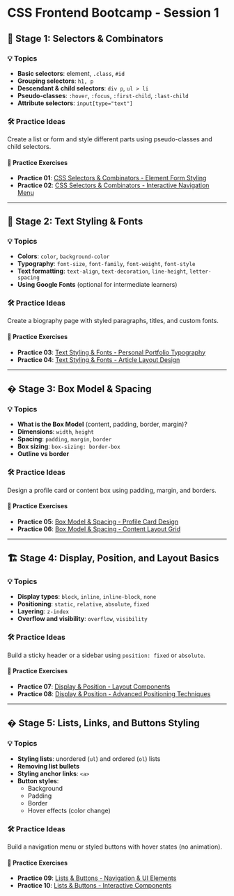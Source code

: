 # CSS Frontend Bootcamp - Session 1

## 🎯 Stage 1: Selectors & Combinators

### 💡 Topics

- **Basic selectors**: element, `.class`, `#id`
- **Grouping selectors**: `h1, p`
- **Descendant & child selectors**: `div p`, `ul > li`
- **Pseudo-classes**: `:hover`, `:focus`, `:first-child`, `:last-child`
- **Attribute selectors**: `input[type="text"]`

### 🛠 Practice Ideas

Create a list or form and style different parts using pseudo-classes and child selectors.

#### 📁 Practice Exercises
- **Practice 01**: [CSS Selectors & Combinators - Element Form Styling](practice-01/start.md)
- **Practice 02**: [CSS Selectors & Combinators - Interactive Navigation Menu](practice-02/start.md)

---

## 🎨 Stage 2: Text Styling & Fonts

### 💡 Topics

- **Colors**: `color`, `background-color`
- **Typography**: `font-size`, `font-family`, `font-weight`, `font-style`
- **Text formatting**: `text-align`, `text-decoration`, `line-height`, `letter-spacing`
- **Using Google Fonts** (optional for intermediate learners)

### 🛠 Practice Ideas

Create a biography page with styled paragraphs, titles, and custom fonts.

#### 📁 Practice Exercises
- **Practice 03**: [Text Styling & Fonts - Personal Portfolio Typography](practice-03/start.md)
- **Practice 04**: [Text Styling & Fonts - Article Layout Design](practice-04/start.md)

---

## � Stage 3: Box Model & Spacing

### 💡 Topics

- **What is the Box Model** (content, padding, border, margin)?
- **Dimensions**: `width`, `height`
- **Spacing**: `padding`, `margin`, `border`
- **Box sizing**: `box-sizing: border-box`
- **Outline vs border**

### 🛠 Practice Ideas

Design a profile card or content box using padding, margin, and borders.

#### 📁 Practice Exercises
- **Practice 05**: [Box Model & Spacing - Profile Card Design](practice-05/start.md)
- **Practice 06**: [Box Model & Spacing - Content Layout Grid](practice-06/start.md)

---

## 🏗️ Stage 4: Display, Position, and Layout Basics

### 💡 Topics

- **Display types**: `block`, `inline`, `inline-block`, `none`
- **Positioning**: `static`, `relative`, `absolute`, `fixed`
- **Layering**: `z-index`
- **Overflow and visibility**: `overflow`, `visibility`

### 🛠 Practice Ideas

Build a sticky header or a sidebar using `position: fixed` or `absolute`.

#### 📁 Practice Exercises
- **Practice 07**: [Display & Position - Layout Components](practice-07/start.md)
- **Practice 08**: [Display & Position - Advanced Positioning Techniques](practice-08/start.md)

---

## � Stage 5: Lists, Links, and Buttons Styling

### 💡 Topics

- **Styling lists**: unordered (`ul`) and ordered (`ol`) lists
- **Removing list bullets**
- **Styling anchor links**: `<a>`
- **Button styles**:
  - Background
  - Padding
  - Border
  - Hover effects (color change)

### 🛠 Practice Ideas

Build a navigation menu or styled buttons with hover states (no animation).

#### 📁 Practice Exercises
- **Practice 09**: [Lists & Buttons - Navigation & UI Elements](practice-09/start.md)
- **Practice 10**: [Lists & Buttons - Interactive Components](practice-10/start.md)